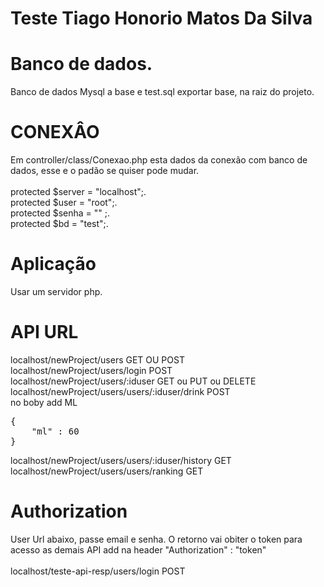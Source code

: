 # Teste Tiago Honorio Matos Da Silva

# Banco de dados.
Banco de dados Mysql a base e test.sql exportar base, na raiz do projeto.
# CONEXÂO
Em controller/class/Conexao.php esta dados da conexão com banco de dados, esse 
e o padão se quiser pode mudar.<br><br>
    protected $server = "localhost";.<br>
    protected $user = "root";.<br>
    protected $senha = "" ;.<br>
    protected $bd = "test";.<br>
# Aplicação
Usar um servidor php.

# API URL
localhost/newProject/users GET OU POST <br>
localhost/newProject/users/login POST<br>
localhost/newProject/users/:iduser GET ou PUT ou DELETE<br>
localhost/newProject/users/users/:iduser/drink POST<br>
no boby add ML
<pre>
{
	"ml" : 60
}
</pre>

localhost/newProject/users/users/:iduser/history GET<br>
localhost/newProject/users/users/ranking GET<br>

# Authorization
User Url abaixo, passe email e senha. O retorno vai obiter o
 token para acesso as demais API add na header "Authorization" : "token"    
 <br> localhost/teste-api-resp/users/login POST   <br>  
    
    

